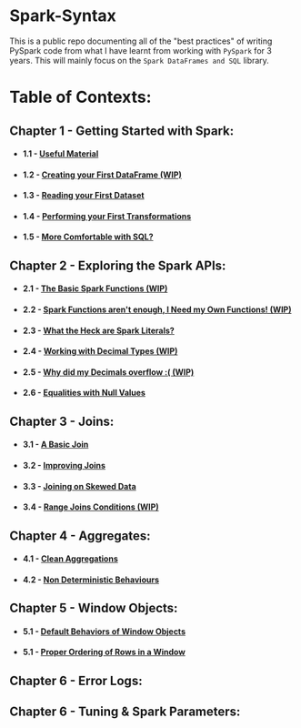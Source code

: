 # Spark-Syntax

This is a public repo documenting all of the "best practices" of writing PySpark code from what I have learnt from working with `PySpark` for 3 years. This will mainly focus on the `Spark DataFrames and SQL` library.

# Table of Contexts:

## Chapter 1 - Getting Started with Spark:
* #### 1.1 - [Useful Material](https://github.com/ericxiao251/spark-syntax/blob/master/src/Chapter%201%20-%20Basics/Section%201%20-%20Useful%20Material.md)
* #### 1.2 - [Creating your First DataFrame (WIP)]()
* #### 1.3 - [Reading your First Dataset](https://github.com/ericxiao251/spark-syntax/blob/master/src/Chapter%201%20-%20Basics/Section%202%20-%20Reading%20your%20First%20Dataset.ipynb)
* #### 1.4 - [Performing your First Transformations](https://github.com/ericxiao251/spark-syntax/blob/master/src/Chapter%201%20-%20Basics/Section%203%20-%20Performing%20your%20First%20Transformations.ipynb)
* #### 1.5 - [More Comfortable with SQL?](https://github.com/ericxiao251/spark-syntax/blob/master/src/Chapter%201%20-%20Basics/Section%204%20-%20More%20Comfortable%20with%20SQL%3F.ipynb)

## Chapter 2 - Exploring the Spark APIs:
* #### 2.1 - [The Basic Spark Functions (WIP)]()
* #### 2.2 - [Spark Functions aren't enough, I Need my Own Functions! (WIP)]()
* #### 2.3 - [What the Heck are Spark Literals?](https://github.com/ericxiao251/spark-syntax/blob/master/src/Chapter%202%20-%20Exploring%20the%20Spark%20APIs/Section%203%20-%20What%20the%20Heck%20are%20Spark%20Literals%3F.ipynb)
* #### 2.4 - [Working with Decimal Types (WIP)]()
* #### 2.5 - [Why did my Decimals overflow :( (WIP)]()
* #### 2.6 - [Equalities with Null Values](https://github.com/ericxiao251/spark-syntax/blob/master/src/Chapter%202%20-%20Exploring%20the%20Spark%20APIs/Section%206%20-%20Equalities%20with%20Null%20Values.ipynb)

## Chapter 3 - Joins:
* #### 3.1 - [A Basic Join](https://github.com/ericxiao251/spark-syntax/blob/master/src/Chapter%203%20-%20Joins/Section%201%20-%20A%20Basic%20Join.ipynb)
* #### 3.2 - [Improving Joins](https://github.com/ericxiao251/spark-syntax/blob/master/src/Chapter%203%20-%20Joins/Section%202%20-%20Imporving%20Joins.ipynb)
* #### 3.3 - [Joining on Skewed Data](https://github.com/ericxiao251/spark-syntax/blob/master/src/Chapter%203%20-%20Joins/Section%203%20-%20Joins%20on%20Skewed%20Data.ipynb)
* #### 3.4 - [Range Joins Conditions (WIP)](https://github.com/ericxiao251/spark-syntax/blob/master/src/Chapter%203%20-%20Joins/Section%204%20-%20Range%20Join%20Conditions%20%5BTODO%5D.ipynb)

## Chapter 4 - Aggregates:
* #### 4.1 - [Clean Aggregations](https://github.com/ericxiao251/spark-syntax/blob/master/src/Chapter%203%20-%20Aggregates/Section%201%20-%20Clean%20Aggregations.ipynb)
* #### 4.2 - [Non Deterministic Behaviours](https://github.com/ericxiao251/spark-syntax/blob/master/src/Chapter%203%20-%20Aggregates/Section%202%20-%20Non%20Deterministic%20Behaviours.ipynb)

## Chapter 5 - Window Objects:
* #### 5.1 - [Default Behaviors of Window Objects](https://github.com/ericxiao251/spark-syntax/blob/master/src/Chapter%204%20-%20Window%20Objects/Section%201%20-%20Default%20Behaviors%20of%20Window%20Objects.ipynb)
* #### 5.1 - [Proper Ordering of Rows in a Window]()

## Chapter 6 - Error Logs:

## Chapter 6 - Tuning & Spark Parameters:

